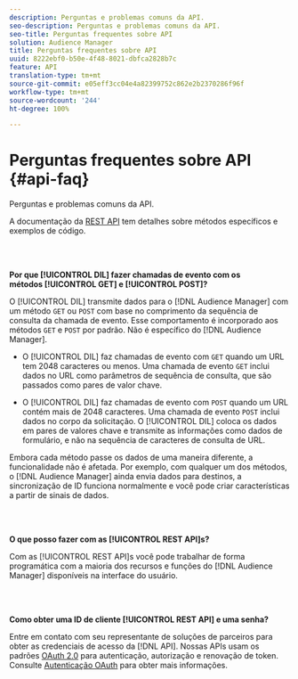 ```yaml
---
description: Perguntas e problemas comuns da API.
seo-description: Perguntas e problemas comuns da API.
seo-title: Perguntas frequentes sobre API
solution: Audience Manager
title: Perguntas frequentes sobre API
uuid: 8222ebf0-b50e-4f48-8021-dbfca2828b7c
feature: API
translation-type: tm+mt
source-git-commit: e05eff3cc04e4a82399752c862e2b2370286f96f
workflow-type: tm+mt
source-wordcount: '244'
ht-degree: 100%

---
```



# Perguntas frequentes sobre API {#api-faq}

Perguntas e problemas comuns da API.

<!-- 

faq_api.xml

 -->

A documentação da [REST API](../api/rest-api-main/rest-api-main.md) tem detalhes sobre métodos específicos e exemplos de código.

<br> 

**Por que [!UICONTROL DIL] fazer chamadas de evento com os métodos [!UICONTROL GET] e [!UICONTROL POST]?**

O [!UICONTROL DIL] transmite dados para o [!DNL Audience Manager] com um método `GET` ou `POST` com base no comprimento da sequência de consulta da chamada de evento. Esse comportamento é incorporado aos métodos `GET` e `POST` por padrão. Não é específico do [!DNL Audience Manager].

* O [!UICONTROL DIL] faz chamadas de evento com `GET` quando um URL tem 2048 caracteres ou menos. Uma chamada de evento `GET` inclui dados no URL como parâmetros de sequência de consulta, que são passados como pares de valor chave.

* O [!UICONTROL DIL] faz chamadas de evento com `POST` quando um URL contém mais de 2048 caracteres. Uma chamada de evento `POST` inclui dados no corpo da solicitação. O [!UICONTROL DIL] coloca os dados em pares de valores chave e transmite as informações como dados de formulário, e não na sequência de caracteres de consulta de URL.

Embora cada método passe os dados de uma maneira diferente, a funcionalidade não é afetada. Por exemplo, com qualquer um dos métodos, o [!DNL Audience Manager] ainda envia dados para destinos, a sincronização de ID funciona normalmente e você pode criar características a partir de sinais de dados.

<br> 

**O que posso fazer com as [!UICONTROL REST API]s?**

Com as [!UICONTROL REST API]s você pode trabalhar de forma programática com a maioria dos recursos e funções do [!DNL Audience Manager] disponíveis na interface do usuário.

<br> 

**Como obter uma ID de cliente [!UICONTROL REST API] e uma senha?**

Entre em contato com seu representante de soluções de parceiros para obter as credenciais de acesso da [!DNL API]. Nossas APIs usam os padrões [OAuth 2.0](https://oauth.net/2/) para autenticação, autorização e renovação de token. Consulte [Autenticação OAuth](../api/rest-api-main/aam-api-getting-started.md#oauth) para obter mais informações.
